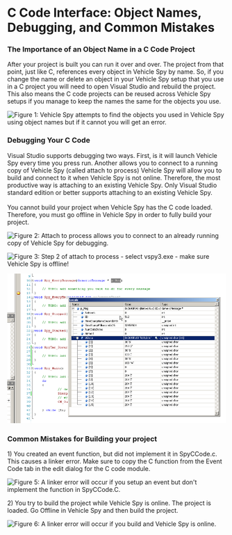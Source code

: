 # C Code Interface: Object Names, Debugging, and Common Mistakes

### The Importance of an Object Name in a C Code Project

After your project is built you can run it over and over.  The project from that point, just like C, references every object in Vehicle Spy by name. So, if you change the name or delete an object in your Vehicle Spy setup that you use in a C project you will need to open Visual Studio and rebuild the project. This also means the C code projects can be reused across Vehicle Spy setups if you manage to keep the names the same for the objects you use.

![Figure 1: Vehicle Spy attempts to find the objects you used in Vehicle Spy using object names but if it cannot you will get an error.](../../../.gitbook/assets/name\_lookup\_error.png)

### Debugging Your C Code

Visual Studio supports debugging two ways.  First, is it will launch Vehicle Spy every time you press run.  Another allows you to connect to a running copy of Vehicle Spy (called attach to process) Vehicle Spy will allow you to build and connect to it when Vehicle Spy is not online. Therefore, the most productive way is attaching to an existing Vehicle Spy. Only Visual Studio standard edition or better supports attaching to an existing Vehicle Spy.\
\
You cannot build your project when Vehicle Spy has the C code loaded. Therefore, you must go offline in Vehicle Spy in order to fully build your project.

![Figure 2: Attach to process allows you to connect to an already running copy of Vehicle Spy for debugging.](../../../.gitbook/assets/attach\_to\_process.gif)

![Figure 3: Step 2 of attach to process - select vspy3.exe - make sure Vehicle Spy is offline!
](../../../.gitbook/assets/attach\_to\_process2.gif)

![Figure 4: The Visual Studio debugger in operation.](../../../.gitbook/assets/debugger.png)

### Common Mistakes for Building your project

1\) You created an event function, but did not implement it in SpyCCode.c. This causes a linker error. Make sure to copy the C function from the Event Code tab in the edit dialog for the C code module.

![Figure 5: A linker error will occur if you setup an event but don't implement the function in SpyCCode.C.](../../../.gitbook/assets/troubleshooting\_linkererror.gif)

2\) You try to build the project while Vehicle Spy is online. The project is loaded. Go Offline in Vehicle Spy and then build the project.

![Figure 6: A linker error will occur if you build and Vehicle Spy is online.](../../../.gitbook/assets/troubleshooting\_loaded.gif)
